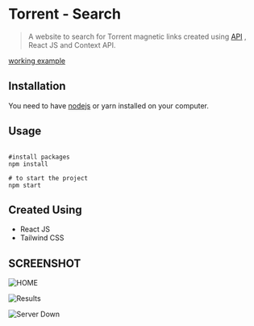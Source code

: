 # Torrent - Search

> A website to search for Torrent magnetic links created using [API](https://github.com/cyberboysumanjay/APIs) , React JS and Context API.

[working example](https://torrent-magnetic-search.vercel.app/)

## Installation

You need to have [nodejs](https://nodejs.org/en/download/) or yarn installed on your computer.

## Usage
```react

#install packages
npm install

# to start the project
npm start

```


## Created Using

* React JS
* Tailwind CSS

## SCREENSHOT
![HOME](https://i.ibb.co/QjWnvqX/Fire-Shot-Capture-331-Torrent-Search-localhost.png)

![Results](https://i.ibb.co/q9dqSsn/1.png)

![Server Down](https://i.ibb.co/NFzq1Z1/2.png)
